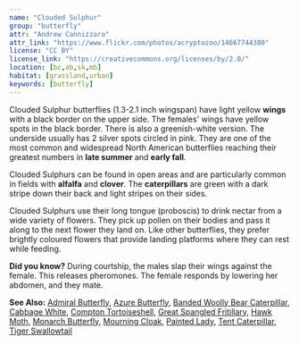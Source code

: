 ```yaml
---
name: "Clouded Sulphur"
group: "butterfly"
attr: "Andrew Cannizzaro"
attr_link: "https://www.flickr.com/photos/acryptozoo/14667744380"
license: "CC BY"
license_link: "https://creativecommons.org/licenses/by/2.0/"
location: [bc,ab,sk,mb]
habitat: [grassland,urban]
keywords: [butterfly]
---
```

Clouded Sulphur butterflies (1.3-2.1 inch wingspan) have light yellow **wings** with a black border on the upper side. The females' wings have yellow spots in the black border. There is also a greenish-white version. The underside usually has 2 silver spots circled in pink. They are one of the most common and widespread North American butterflies reaching their greatest numbers in **late summer** and **early fall**.

Clouded Sulphurs can be found in open areas and are particularly common in fields with **alfalfa** and **clover**. The **caterpillars** are green with a dark stripe down their back and light stripes on their sides.

Clouded Sulphurs use their long tongue (proboscis) to drink nectar from a wide variety of flowers. They pick up pollen on their bodies and pass it along to the next flower they land on. Like other butterflies, they prefer brightly coloured flowers that provide landing platforms where they can rest while feeding.

**Did you know?** During courtship, the males slap their wings against the female. This releases pheromones. The female responds by lowering her abdomen, and they mate.

<!-- generated, do not edit -->
**See Also:**
[Admiral Butterfly](/insects/admiral/),
[Azure Butterfly](/insects/azurebut/),
[Banded Woolly Bear Caterpillar](/insects/bandwb/),
[Cabbage White](/insects/cabbgwht/),
[Compton Tortoiseshell](/insects/comptort/),
[Great Spangled Fritillary](/insects/greatfrit/),
[Hawk Moth](/insects/hawkmoth/),
[Monarch Butterfly](/insects/monarch/),
[Mourning Cloak](/insects/mournbut/),
[Painted Lady](/insects/paintbut/),
[Tent Caterpillar](/insects/tentcat/),
[Tiger Swallowtail](/insects/tigerbut/)
